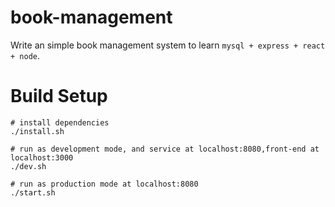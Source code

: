 # book-management
Write an simple book management system to learn `mysql + express + react + node`.

# Build Setup

```shell
# install dependencies
./install.sh

# run as development mode, and service at localhost:8080,front-end at localhost:3000
./dev.sh

# run as production mode at localhost:8080
./start.sh
```
